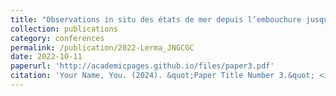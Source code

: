 ```yaml
---
title: "Observations in situ des états de mer depuis l’embouchure jusqu’à l’intérieur du Bassin d’Arcachon: mers de vent, houles et ondes infragravitaires"
collection: publications
category: conferences
permalink: /publication/2022-Lerma_JNGCGC
date: 2022-10-11
paperurl: 'http://academicpages.github.io/files/paper3.pdf'
citation: 'Your Name, You. (2024). &quot;Paper Title Number 3.&quot; <i>GitHub Journal of Bugs</i>. 1(3).'
---
```

